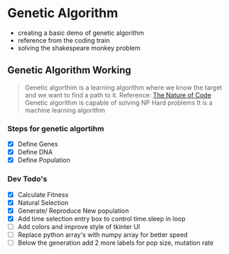 # Genetic Algorithm

- creating a basic demo of genetic algorithm
- reference from the coding train
- solving the shakespeare monkey problem

## Genetic Algorithm Working 

> Genetic algorthim is a learning algorithm where we know the target and we want to find a path to it.
> Reference: [The Nature of Code](https://natureofcode.com/book/chapter-9-the-evolution-of-code/)
> Genetic algorithm is capable of solving NP Hard problems
> It is a machine learning algorithm

### Steps for genetic algortihm

- [x] Define Genes
- [x] Define DNA
- [x] Define Population

### Dev Todo's
 
- [x] Calculate Fitness
- [x] Natural Selection
- [x] Generate/ Reproduce New population
- [x] Add time selection entry box to control time.sleep in loop
- [ ] Add colors and improve style of tkinter UI
- [ ] Replace python array's with numpy array for better speed
- [ ] Below the generation add 2 more labels for pop size, mutation rate
